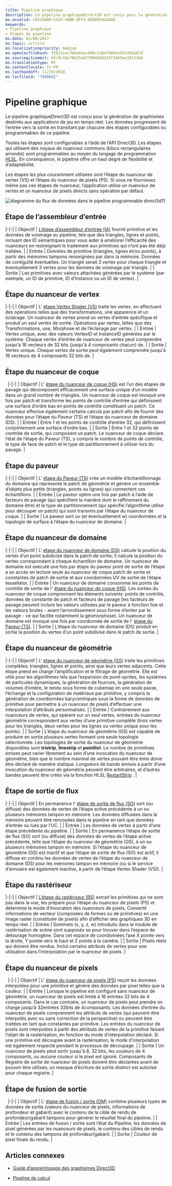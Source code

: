 ```yaml
---
title: Pipeline graphique
description: Le pipeline graphiqueDirect3D est conçu pour la génération de graphismes destinés aux applications de jeu en temps réel. Les données progressent de l’entrée vers la sortie en transitant par chacune des étapes configurables ou programmables de ce pipeline.
ms.assetid: C9519AD0-5425-48BD-9FF4-AED8959CA4AD
keywords:
- Pipeline graphique
- Étapes du pipeline
ms.date: 02/08/2017
ms.topic: article
ms.localizationpriority: medium
ms.openlocfilehash: 55621cec768e0aac680c3a84fd803e591459a97d
ms.sourcegitcommit: b5c9c18e70625ab770946b8243f3465ee1013184
ms.translationtype: MT
ms.contentlocale: fr-FR
ms.lasthandoff: 11/29/2018
ms.locfileid: "7988662"
---
```

# <a name="graphics-pipeline"></a>Pipeline graphique


Le pipeline graphiqueDirect3D est conçu pour la génération de graphismes destinés aux applications de jeu en temps réel. Les données progressent de l’entrée vers la sortie en transitant par chacune des étapes configurables ou programmables de ce pipeline.

Toutes les étapes sont configurables à l’aide de l’API Direct3D. Les étapes qui utilisent des noyaux de nuanceur communs (blocs rectangulaires arrondis) sont programmables au moyen du langage de programmation [HLSL](https://msdn.microsoft.com/library/windows/desktop/bb509561). En conséquence, le pipeline offre un haut degré de flexibilité et d’adaptabilité.

Les étapes les plus couramment utilisées sont l’étape du nuanceur de vertex (VS) et l’étape du nuanceur de pixels (PS). Si vous ne fournissez même pas ces étapes de nuanceur, l’application utilise un nuanceur de vertex et un nuanceur de pixels directs sans opération par défaut.

![diagramme du flux de données dans le pipeline programmable direct3d11](images/d3d11-pipeline-stages.jpg)

## <a name="input-assembler-stage"></a>Étape de l’assembleur d’entrée

|-|-| | Objectif | [L’étape d’assembleur d’entrée (IA)](input-assembler-stage--ia-.md) fournit primitive et les données de voisinage au pipeline, tels que des triangles, lignes et points, incluant des ID sémantiques pour vous aider à améliorer l’efficacité des nuanceurs en restreignant le traitement aux primitives qui n’ont pas été déjà traitées. | | Entrée | Données de primitive (triangles, lignes et/ou points), à partir des mémoires tampons renseignées par dans la mémoire. Données de contiguïté éventuelles. Un triangle serait 3 vertex pour chaque triangle et éventuellement 3 vertex pour les données de voisinage par triangle. | | Sortie | Les primitives avec valeurs attachées générées par le système (par exemple, un ID de primitive, ID d’instance ou un ID de vertex). |

## <a name="vertex-shader-stage"></a>Étape du nuanceur de vertex

|-|-| | Objectif | L' [étape Vertex Shader (VS)](vertex-shader-stage--vs-.md) traite les vertex, en effectuant des opérations telles que des transformations, une apparence et un éclairage. Un nuanceur de vertex prend un vertex d’entrée spécifique et produit un seul vertex de sortie. Opérations par vertex, telles que des Transformations, une, Morphose et de l’éclairage par vertex. | | Entrée | Vertex unique, avec des valeurs VertexID et InstanceID générées par le système. Chaque vertex d’entrée de nuanceur de vertex peut comprendre jusqu'à 16 vecteurs de 32 bits (jusqu'à 4 composants chacun) de. | | Sortie | Vertex unique. Chaque vertex de sortie peut également comprendre jusqu'à 16 vecteurs de 4 composants 32 bits de. |
 
## <a name="hull-shader-stage"></a>Étape du nuanceur de coque
 
|-|-| | Objectif | L' [étape du nuanceur de coque (HS)](hull-shader-stage--hs-.md) est l’un des étapes de pavage qui décomposent efficacement une surface unique d’un modèle dans un grand nombre de triangles. Un nuanceur de coque est invoqué une fois par patch et transforme les points de contrôle d’entrée qui définissent une surface d’ordre bas en points de contrôle constituant un patch. Ce nuanceur effectue également certains calculs par patch afin de fournir des données pour l’étape du Paveur (TS) et l’étape du nuanceur de domaine (DS). | | Entrée | Entre 1 et les points de contrôle d’entrée 32, qui définissent conjointement une surface d’ordre bas. | | Sortie | Entre 1 et 32 points de contrôle de sortie, qui composent un patch. Le nuanceur de coque déclare l’état de l’étape du Paveur (TS), y compris le nombre de points de contrôle, le type de face de patch et le type de partitionnement à utiliser lors du pavage. |

## <a name="tessellator-stage"></a>Étape du paveur

|-|-| | Objectif | L' [étape du Paveur (TS)](tessellator-stage--ts-.md) crée un modèle d’échantillonnage du domaine qui représente le patch de géométrie et génère un ensemble d’objets plus petits (triangles, points ou lignes) qui connectent ces échantillons. | | Entrée | Le paveur opère une fois par patch à l’aide de facteurs de pavage (qui spécifient la manière dont le raffinement du domaine être) et le type de partitionnement (qui spécifie l’algorithme utilisé pour découper un patch) qui sont transmis par l’étape du nuanceur de coque. | | Sortie | Le paveur sort uv (et éventuellement w) coordonnées et la topologie de surface à l’étape du nuanceur de domaine. |

## <a name="domain-shader-stage"></a>Étape du nuanceur de domaine

|-|-| | Objectif | L' [étape du nuanceur de domaine (DS)](domain-shader-stage--ds-.md) calcule la position du vertex d’un point subdivisé dans le patch de sortie; Il calcule la position du vertex correspondant à chaque échantillon de domaine. Un nuanceur de domaine est exécuté une fois par étape du paveur point de sortie de l’étape a un accès en lecture seule au nuanceur de coque patch de sortie et constantes de patch de sortie et aux coordonnées UV de sortie de l’étape tessellator. | | Entrée | Un nuanceur de domaine consomme les points de contrôle de sortie de l' [étape du nuanceur de coque (HS)](hull-shader-stage--hs-.md). Les sorties du nuanceur de coque comprennent les éléments suivants: points de contrôle, données de constante de patch et facteurs de pavage (les facteurs de pavage peuvent inclure les valeurs utilisées par le paveur à fonction fixe et les valeurs brutes - avant l’arrondissement sous forme d’entier par le pavage - ce qui facilite notamment la géomorphose). Un nuanceur de domaine est invoqué une fois par coordonnée de sortie de l' [étape du Paveur (TS)](tessellator-stage--ts-.md). | | Sortie | L’étape du nuanceur de domaine (DS) produit en sortie la position du vertex d’un point subdivisé dans le patch de sortie. |

## <a name="geometry-shader-stage"></a>Étape du nuanceur de géométrie

|-|-| | Objectif | L' [étape du nuanceur de géométrie (GS)](geometry-shader-stage--gs-.md) traite les primitives complètes: triangles, lignes et points, ainsi que leurs vertex adjacents. Cette étape prend en charge l’amplification et le filtrage de géométrie. Elle est utile pour les algorithmes tels que l’expansion de point-sprites, les systèmes de particules dynamiques, la génération de fourrure, la génération de volumes d’ombre, le rendu sous forme de cubemap en une seule passe, l’échange et la configuration de matériaux par primitive, y compris la génération de coordonnées barycentriques sous la forme de données de primitive pour permettre à un nuanceur de pixels d’effectuer une interpolation d’attributs personnalisés. | | Entrée | Contrairement aux nuanceurs de vertex, qui opèrent sur un seul vertex, entrées du nuanceur géométrie correspondent aux vertex d’une primitive complète (trois vertex pour les triangles, deux vertex pour les lignes ou vertex unique pour les points). | | Sortie | L’étape du nuanceur de géométrie (GS) est capable de produire en sortie plusieurs vertex formant une seule topologie sélectionnée. Les topologies de sortie du nuanceur de géométrie disponibles sont <strong>tristrip</strong>, <strong>linestrip</strong> et <strong>pointlist</strong>. Le nombre de primitives émises peut varier librement au sein d’une invocation du nuanceur de géométrie, bien que le nombre maximal de vertex pouvant être émis doive être déclaré de manière statique. Longueurs de bande émises à partir d’une invocation du nuanceur de géométrie peuvent être arbitraires, et d’autres bandes peuvent être créés via la fonction HLSL [RestartStrip](https://msdn.microsoft.com/library/windows/desktop/bb509660) . |

## <a name="stream-output-stage"></a>Étape de sortie de flux

|-|-| | Objectif | En permanence l' [étape de sortie de flux (SO)](stream-output-stage--so-.md) sort (ou diffuse) des données de vertex de l’étape active précédente à un ou plusieurs mémoires tampon en mémoire. Les données diffusées dans la mémoire peuvent être renvoyées dans le pipeline en tant que données d’entrée ou lues par l’UC. | | Entrée | Les données de vertex à partir d’une étape précédente du pipeline. | | Sortie | En permanence l’étape de sortie de flux (SO) sort (ou diffuse) des données de vertex de l’étape active précédente, telle que l’étape du nuanceur de géométrie (GS), à un ou plusieurs mémoires tampon en mémoire. Si l’étape du nuanceur de géométrie (GS) est inactif et que l’étape de sortie de flux (SO) est actif, il diffuse en continu les données de vertex de l’étape du nuanceur de domaine (DS) pour les mémoires tampon en mémoire (ou si le service d’annuaire est également inactive, à partir de l’étape Vertex Shader (VS)). |

## <a name="rasterizer-stage"></a>Étape du rastériseur

|-|-| | Objectif | [L’étape du rastériseur (RS)](rasterizer-stage--rs-.md) extrait les primitives qui ne sont pas dans la vue, les prépare pour l’étape du nuanceur de pixels (PS) et détermine le mode d’invocation des nuanceurs de pixels. Convertit informations de vecteur (composées de formes ou de primitives) en une image raster (constituée de pixels) afin d’afficher des graphiques 3D en temps réel. | | Entrée | Sommets (x, y, z, w) introduits dans le module de rastérisation de scène sont supposés se pour trouver dans l’espace de détourage homogène. Dans cet espace de coordonnées l’axe X pointe vers la droite, Y pointe vers le haut et Z pointe à la caméra. | | Sortie | Pixels réels qui doivent être rendus. Inclut certains attributs de vertex pour une utilisation dans l’interpolation par le nuanceur de pixels. |

## <a name="pixel-shader-stage"></a>Étape du nuanceur de pixels
 
|-|-| | Objectif | L' [étape du nuanceur de pixels (PS)](pixel-shader-stage--ps-.md) reçoit les données interpolées pour une primitive et génère des données par pixel telles que la couleur. | | Entrée | Lorsque le pipeline est configuré sans nuanceur de géométrie, un nuanceur de pixels est limité à 16 entrées 32 bits de 4 composants. Dans le cas contraire, un nuanceur de pixels peut prendre en charge jusqu’à 32entrées 32bits de 4composants. Les données d’entrée du nuanceur de pixels comprennent les attributs de vertex (qui peuvent être interpolés avec ou sans correction de la perspective) ou peuvent être traitées en tant que constantes par primitive. Les entrées du nuanceur de pixels sont interpolées à partir des attributs de vertex de la primitive faisant l’objet de la rastérisation, en fonction du mode d’interpolation déclaré. Si une primitive est découpée avant la rastérisation, le mode d’interpolation est également respecté pendant le processus de découpage. | | Sortie | Un nuanceur de pixels peut sortir jusqu'à 8, 32 bits, les couleurs de 4 composants, ou aucune couleur si le pixel est ignoré. Composants de Registre de sortie de nuanceur de pixels doivent être déclarées avant de pouvoir être utilisés; un masque d’écriture de sortie distinct est autorisé pour chaque registre. |

## <a name="output-merger-stage"></a>Étape de fusion de sortie
 
|-|-| | Objectif | L' [étape de fusion / sortie (OM)](output-merger-stage--om-.md) combine plusieurs types de données de sortie (valeurs du nuanceur de pixels, informations de profondeur et gabarit) avec le contenu de la cible de rendu de profondeur/gabarit tampons pour générer le résultat final du pipeline. | | Entrée | Les entrées de fusion / sortie sont l’état du Pipeline, les données de pixel générées par les nuanceurs de pixels, le contenu des cibles de rendu et le contenu des tampons de profondeur/gabarit. | | Sortie | Couleur de pixel finale du rendu. |

## <a name="related-topics"></a>Articles connexes

- [Guide d’apprentissage des graphismes Direct3D](index.md)

- [Pipeline de calcul](compute-pipeline.md)
